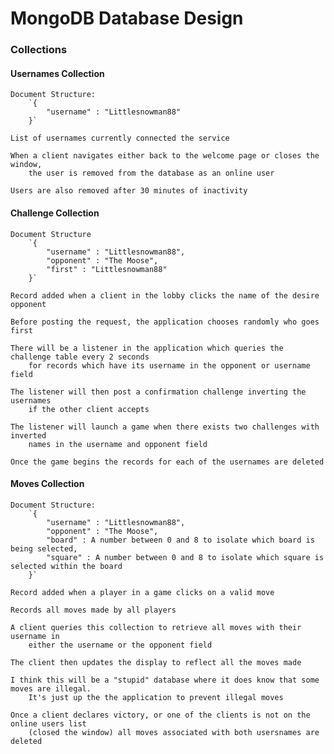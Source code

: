 # MongoDB Database Design

### Collections

#### Usernames Collection

	Document Structure:
		`{
			"username" : "Littlesnowman88"
		}`

	List of usernames currently connected the service
	
	When a client navigates either back to the welcome page or closes the window, 
		the user is removed from the database as an online user
	
	Users are also removed after 30 minutes of inactivity

#### Challenge Collection

	Document Structure
		`{
			"username" : "Littlesnowman88",
			"opponent" : "The Moose",
			"first" : "Littlesnowman88"
		}`
		
	Record added when a client in the lobby clicks the name of the desire opponent
	
	Before posting the request, the application chooses randomly who goes first
	
	There will be a listener in the application which queries the challenge table every 2 seconds 
		for records which have its username in the opponent or username field 
	
	The listener will then post a confirmation challenge inverting the usernames 
		if the other client accepts
	
	The listener will launch a game when there exists two challenges with inverted 
		names in the username and opponent field
	
	Once the game begins the records for each of the usernames are deleted

#### Moves Collection

	Document Structure:
		`{
			"username" : "Littlesnowman88",
			"opponent" : "The Moose",
			"board" : A number between 0 and 8 to isolate which board is being selected,
			"square" : A number between 0 and 8 to isolate which square is selected within the board
		}`
		
	Record added when a player in a game clicks on a valid move
	
	Records all moves made by all players
	
	A client queries this collection to retrieve all moves with their username in 
		either the username or the opponent field
	
	The client then updates the display to reflect all the moves made
	
	I think this will be a "stupid" database where it does know that some moves are illegal.
		It's just up the the application to prevent illegal moves
	
	Once a client declares victory, or one of the clients is not on the online users list 
		(closed the window) all moves associated with both usersnames are deleted
